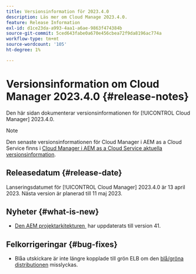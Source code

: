 ```yaml
---
title: Versionsinformation för 2023.4.0
description: Läs mer om Cloud Manage 2023.4.0.
feature: Release Information
exl-id: d1ce23da-a993-4aa1-a6ae-9863f474384b
source-git-commit: 5ced643fabe0a670e456cbea72f9da8196ac774a
workflow-type: tm+mt
source-wordcount: '105'
ht-degree: 1%

---
```


# Versionsinformation om Cloud Manager 2023.4.0 {#release-notes}

Den här sidan dokumenterar versionsinformationen för [!UICONTROL Cloud Manager] 2023.4.0.

>[!NOTE]
>
>Den senaste versionsinformationen för Cloud Manager i AEM as a Cloud Service finns i [Cloud Manager i AEM as a Cloud Service aktuella versionsinformation](https://experienceleague.adobe.com/sv/docs/experience-manager-cloud-service/content/release-notes/cloud-manager/current).

## Releasedatum {#release-date}

Lanseringsdatumet för [!UICONTROL Cloud Manager] 2023.4.0 är 13 april 2023. Nästa version är planerad till 11 maj 2023.

## Nyheter {#what-is-new}

* [Den AEM projektarkitekturen &#x200B;](https://experienceleague.adobe.com/sv/docs/experience-manager-core-components/using/developing/archetype/overview) har uppdaterats till version 41.

## Felkorrigeringar {#bug-fixes}

* Blåa utskickare är inte längre kopplade till grön ELB om den [blå/gröna distributionen](/help/introduction.md#blue-green) misslyckas.

